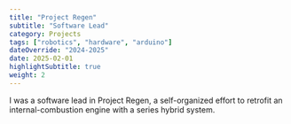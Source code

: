 ```yaml
---
title: "Project Regen"
subtitle: "Software Lead"
category: Projects
tags: ["robotics", "hardware", "arduino"]
dateOverride: "2024-2025"
date: 2025-02-01
highlightSubtitle: true
weight: 2
---
```


I was a software lead in Project Regen, a self-organized effort to retrofit an internal-combustion engine with a series hybrid system. 

